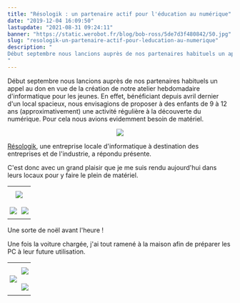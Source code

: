 ```yaml
---
title: "Résologik : un partenaire actif pour l'éducation au numérique"
date: "2019-12-04 16:09:50"
lastupdate: "2021-08-31 09:24:11"
banner: "https://static.werobot.fr/blog/bob-ross/5de7d3f480842/50.jpg"
slug: "resologik-un-partenaire-actif-pour-leducation-au-numerique"
description: " 
Début septembre nous lancions auprès de nos partenaires habituels un appel au don en vue de la création de notre atelier hebdomadaire
"
---
```

Début septembre nous lancions auprès de nos partenaires habituels un appel au don en vue de la création de notre atelier hebdomadaire d'informatique pour les jeunes.
En effet, bénéficiant depuis avril dernier d'un local spacieux, nous envisagions de proposer à des enfants de 9 à 12 ans (approximativement) une activité régulière à la découverte du numérique. Pour cela nous avions evidemment besoin de matériel.

<div style="text-align:center;"> <img src="https://static.werobot.fr/blog/bob-ross/5de7df750c8ab/50.jpg"> </div>

<a href="http://www.resologik.fr/"> Résologik</a>, une entreprise locale d'informatique à destination des entreprises et de l'industrie, a répondu présente.

C'est donc avec un grand plaisir que je me suis rendu aujourd'hui dans leurs locaux pour y faire le plein de matériel.

<style type="text/css">
.tg  {border-collapse:collapse;border-spacing:0;border:none;}
.tg td{font-family:Arial, sans-serif;font-size:14px;padding:10px 5px;border-style:solid;border-width:0px;overflow:hidden;word-break:normal;}
.tg th{font-family:Arial, sans-serif;font-size:14px;font-weight:normal;padding:10px 5px;border-style:solid;border-width:0px;overflow:hidden;word-break:normal;}
.tg .tg-nrix{text-align:center;vertical-align:middle}
.tg .tg-0lax{text-align:left;vertical-align:top}
</style>
<table class="tg">
  <tr>
    <th class="tg-nrix" colspan="2"><img src="https://static.werobot.fr/blog/bob-ross/5de7d400cc7c5/50.jpg"></th>
  </tr>
  <tr>
    <td class="tg-0lax"><img src="https://static.werobot.fr/blog/bob-ross/5de7d40de5276/50.jpg"></td>
    <td class="tg-0lax"><img src="https://static.werobot.fr/blog/bob-ross/5de7d407b2d28/50.jpg"></td>
  </tr>
</table>

Une sorte de noël avant l'heure !

Une fois la voiture chargée, j'ai tout ramené à la maison afin de préparer les PC à leur future utilisation.

<style type="text/css">
.tg  {border-collapse:collapse;border-spacing:0;border:none;}
.tg td{font-family:Arial, sans-serif;font-size:14px;padding:10px 5px;border-style:solid;border-width:0px;overflow:hidden;word-break:normal;}
.tg th{font-family:Arial, sans-serif;font-size:14px;font-weight:normal;padding:10px 5px;border-style:solid;border-width:0px;overflow:hidden;word-break:normal;}
.tg .tg-cly1{text-align:left;vertical-align:middle}
</style>
<table class="tg">
  <tr>
    <th class="tg-cly1" rowspan="2"><img src="https://static.werobot.fr/blog/bob-ross/5de7d3ee8714f/50.jpg"></th>
    <th class="tg-cly1"><img src="https://static.werobot.fr/blog/bob-ross/5de7d3f480842/50.jpg"></th>
  </tr>
  <tr>
    <td class="tg-cly1"><img src="https://static.werobot.fr/blog/bob-ross/5de7d3e87eb60/50.jpg"></td>
  </tr>
</table>


    